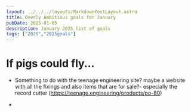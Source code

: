 ```yaml
---
layout: ../../../layouts/MarkdownPostLayout.astro
title: Overly Ambitious goals for January
pubDate: 2025-01-05
description: January 2025 list of goals
tags: ["2025","2025goals"]
---
```


# If pigs could fly...

- Something to do with the teenage engineering site? maybe a website with all the fixings and also items that are for sale?- especially the record cutter (https://teenage.engineering/products/po-80)

-


 


